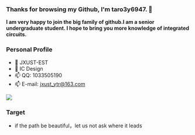 ### Thanks for browsing my Github, I'm taro3y6947. 👋
**I am very happy to join the big family of github.I am a senior undergraduate student. I hope to bring you more knowledge of integrated circuits.**
### Personal Profile                               
- 🔭 JXUST-EST            
- 🌱 IC Design
- 📫 QQ: 1033505190
- 📫 E-mail: jxust_ytr@163.com      

 ![](https://github-readme-stats.vercel.app/api?username=taro3y6947&show_icons=true&theme=tokyonight)
### Target
- if the path be beautiful，let us not ask where it leads 
